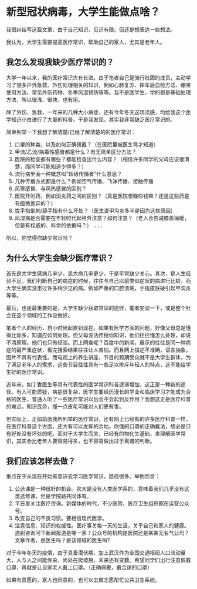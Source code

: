 # 新型冠状病毒，大学生能做点啥？

我很纠结写这篇文章，由于自己知识、见识有限。但还是想表达一些想法。

我认为，大学生需要提高医疗常识，帮助自己的家人，尤其是老年人。

## 我怎么发现我缺少医疗常识的？

大学一年以来，我的医疗常识大有长进。由于笔者自己是骑行社团的成员，主动学习了很多户外急救、外伤处理相关的知识，例如心肺复苏、摔车后自检方法、绷带使用方法、常见外伤药物、冬季风湿预防等等。我不是医学生，学的都是基础处理方法，所以很浅、很快，也有用。

除了外伤、急救，一年来的几种大小病症，还有今年冬天这场流感，均给我这个医学知识小白进行了大量的科普。于是我发现，其实我非常缺乏医疗常识的。

简单列举一下我想了解清楚/已经了解清楚的的医疗常识：

1. 口罩的种类，以及如何正确佩戴？（在医院里被医生骂才知道）
2. 甲流/乙流/病毒性感冒都是什么？有无简单区分方法？
3. 医院的检查都有哪些？都能检查出什么内容？（相信许多同学的父母应该很清楚，而同学可能知道少得多？）
4. 流行病里面一种概念叫“超级传播者”什么意思？
5. 几种传播方式都是什么？例如空气传播、飞沫传播、接触传播
6. 风寒感冒、与风热感冒的区别？
7. 医院开的药，例如消炎药之间的区别？（真是医院想赚你钱嘛？还是这些药是有细微差异的？）
8. 拔手指倒刺/舔手指有什么坏处？（医生说甲沟炎多半是因为这些原因）
9. 风湿病是否需要在年轻时代起格外注意？如何注意？（老人会告诫膝盖保暖，但是有权威的、科学的依据吗？）
……

所以，你觉得你缺少常识吗？

## 为什么大学生会缺少医疗常识？

首先是大学生感病几率少，患大病几率更少，于是平常缺少关心。其次，是人生经验不足。我们判断自己的病症的时候，往往与自己以前类似症状的病进行比较，而大学生确实没患过许多稍少见的病。例如严重的口腔溃疡，手指皮肤破引起甲沟炎等等。

最后，也是最重要的是，大学生缺少获取常识的途径，笔者妄谈一下，或是整个社会在这个领域的工作没做好。

笔者个人的经历，自小时候起直到现在，如果有医学方面的问题，好像父母总是懂得比你多，知道应如何处理。但父母没法传授你知识，他们往往懂怎么处理，却说不清原理，他们也只有经验。而上网查呢？百度中的新闻，展示的往往是同一种病症的最严重症状，看完搜索结果往往让人害怕。而且网上描述不准确，语言抽象，图片不具有代表性。而电视上的养生讲座，节目的预期受众就不是大学生群体，为了满足老年人的需求，这些节目往往具有一些足以排斥年轻人的特点，这不能给学生好的医疗常识。

近年来，如丁香医生等具有代表性的医学常识科普逐渐增加，这正是一种新的途径。有人可能质疑，病症很复杂，医学生要经历漫长的学业和临床学习才能成为合格的医生，普通人听了一些医疗常识以后会不会起到反作用？我想这正是医疗科普的难点，知识庞杂，懂一点皮毛可能对人们更有害。

但实际上，正如前面我所列举的医疗常识，还有网上已经有的许多医疗科普一样，在医疗科普这个方面，还大有可以发挥的余地。你懂的口罩的正确戴法，想必是只有好处没有坏处的吧。而对于大学生而言，已经有的物化生基础，来理解医学常识，其实会比老年人要容易得多，也不容易做出过于离谱的判断。

## 我们应该怎样去做？

重点在于从现在开始有意识去学习医学常识，路径很多。举例而言：

1. 公选课是一种很好的机会。农大是没有人类医学系的，意味着我们几乎没有这类选修课，但是学院路共同体有。
2. 平日里关注医疗咨询。新媒体的时代，不少医院、医疗卫生组织都在运营公众号。
3. 改变自己的不良习惯。要相信现代医学。
4. 注意信息、知识的权威性。医疗事关每一天的生活，关乎自己和家人的健康。遇到咨询问下新闻报道是哪一家？公众号的机构是医院还是某某无名气公司？文章作者，是医生吗？是该领域的医生吗?

对于今年冬天的疫情，由于具备潜伏期，加上武汉作为全国交通枢纽人口流动量大，人与人之间能传染，尚处在爬坡期，未来还有变数。希望同学们出行注意佩戴口罩，再就是让自家老人戴上口罩。（正确佩戴，戴合适的口罩）

如果有意愿的，家人也同意的，也可以去做志愿帮忙公共卫生系统。
